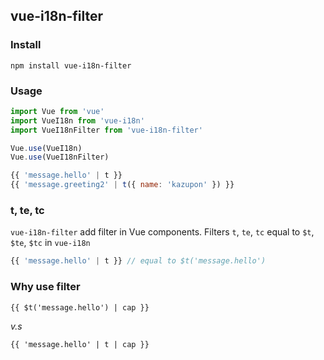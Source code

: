 ## vue-i18n-filter

### Install

```
npm install vue-i18n-filter
```

### Usage

```JavaScript
import Vue from 'vue'
import VueI18n from 'vue-i18n'
import VueI18nFilter from 'vue-i18n-filter'

Vue.use(VueI18n)
Vue.use(VueI18nFilter)
```

```vue.js
{{ 'message.hello' | t }}
{{ 'message.greeting2' | t({ name: 'kazupon' }) }}
```

### t, te, tc

`vue-i18n-filter` add filter in Vue components.
Filters `t`, `te`, `tc` equal to `$t`, `$te`, `$tc` in `vue-i18n`

```vue.js
{{ 'message.hello' | t }} // equal to $t('message.hello')
```

### Why use filter

```
{{ $t('message.hello') | cap }}
```

*v.s*

```
{{ 'message.hello' | t | cap }}
```
